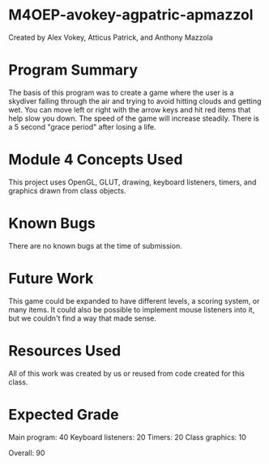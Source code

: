 # M4OEP-avokey-agpatric-apmazzol
Created by Alex Vokey, Atticus Patrick, and Anthony Mazzola

# Program Summary
The basis of this program was to create a game where the user is a skydiver falling through the air and trying to avoid hitting clouds and getting wet.
You can move left or right with the arrow keys and hit red items that help slow you down. The speed of the game will increase steadily. There is a 5 second "grace period" after losing a life.

# Module 4 Concepts Used
This project uses OpenGL, GLUT, drawing, keyboard listeners, timers, and graphics drawn from class objects.

# Known Bugs
There are no known bugs at the time of submission.

# Future Work
This game could be expanded to have different levels, a scoring system, or many items. It could also be possible to implement mouse listeners into it, but we couldn't find a way that made sense.

# Resources Used
All of this work was created by us or reused from code created for this class.

# Expected Grade
Main program: 40
Keyboard listeners: 20
Timers: 20
Class graphics: 10

Overall: 90
